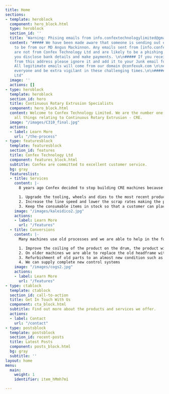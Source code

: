 ```yaml
---
title: Home
sections:
- template: heroblock
  component: hero_block.html
  type: heroblock
  section_id: ''
  title: 'Warning: Phising emails from info.confextechnologylimited@gmail.com'
  content: "##### We have been made aware that someone is sending out emails purporting
    to be from our MD Angus Mackinnon. Any emails sent from [info.confextechnologylimited@gmail.com](mailto:info.confextechnologylimited@gmail.com)
    are not from Confex Technology Ltd and are likely to be a phishing scam to have
    you disclose bank details and make payments. \n\n##### If you receive an email
    from this address please ignore it and add it to your Junk email folder.\n\n#####
    All legitimate emails will come from our domain @confexuk.com \n\n##### Stay Safe
    everyone and be extra vigilant in these challenging times.\n\n##### Confex Technology
    Ltd"
  image: ''
  actions: []
- type: heroblock
  template: heroblock
  section_id: hero
  title: Continuous Rotary Extrusion Specialists
  component: hero_block.html
  content: Welcome to Confex Technology Limited. We are the number one supplier for
    all things relating to Continuous Rotary Extrusion - CRE.
  image: "/images/C310_final.jpg"
  actions:
  - label: Learn More
    url: "/the-process"
- type: featuresblock
  template: featuresblock
  section_id: features
  title: Confex Technology Ltd
  component: features_block.html
  subtitle: Confex are committed to excellent customer service.
  bg: gray
  featureslist:
  - title: Services
    content: |-
      8 years ago Confex decided to stop building CRE machines because our service and support business was increasing, many companies had machines that they had little or no training on and that used old tooling and processes. Our process knowledge which came direct from a production environment meant that we were able to firstly solve the problems and then ensure that the customer stayed at a high level of production.

      1. Upgrade the tooling, wheels and dies to the most recent production technology to make a better product and reduce defects
      2. Increase the line speed and lower the scrap rates making the process more profitable
      3. Keep the consumable items in stock so that a customer can place an order and take delivery of parts within a few days rather than 6 weeks
    image: "/images/kaleidico2.jpg"
    actions:
    - label: Learn More
      url: "/features"
  - title: Conversions
    content: |-
      Many machines use old processes and we are able to help in the following areas:

      1. Improve the coiling of the product on the drum, the product will never be stretched and the lay will be even meaning that when the product is decoiled for the next process it is in good condition and hasn’t picked up any damage.
      2. On older machines we are able to replace the old headframe with new
      3. Refurbishment of old parts to an almost new condition such as shoes.
      4. We can supply complete new control systems
    image: "/images/cogs2.jpg"
    actions:
    - label: Learn More
      url: "/features"
- type: ctablock
  template: ctablock
  section_id: call-to-action
  title: Get In Touch With Us
  component: cta_block.html
  subtitle: Find out more about the products and services we offer.
  actions:
  - label: Contact
    url: "/contact"
- type: postsblock
  template: postsblock
  section_id: recent-posts
  title: Latest Posts
  component: posts_block.html
  bg: gray
  subtitle: ''
layout: home
menu:
  main:
    weight: 1
    identifier: item_hMmh7m1

---
```

